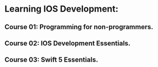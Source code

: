 # Learning IOS Development:   

## Course 01: Programming for non-programmers. 
## Course 02: IOS Development Essentials.
## Course 03: Swift 5 Essentials.
